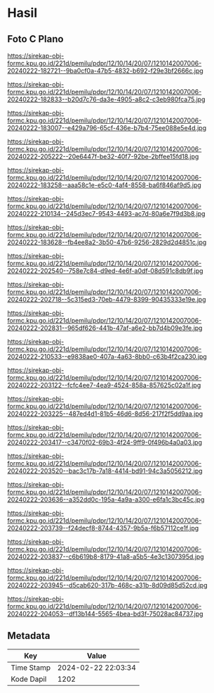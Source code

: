 # Hasil

## Foto C Plano

https://sirekap-obj-formc.kpu.go.id/221d/pemilu/pdpr/12/10/14/20/07/1210142007006-20240222-182721--9ba0cf0a-47b5-4832-b692-f29e3bf2666c.jpg

https://sirekap-obj-formc.kpu.go.id/221d/pemilu/pdpr/12/10/14/20/07/1210142007006-20240222-182833--b20d7c76-da3e-4905-a8c2-c3eb980fca75.jpg

https://sirekap-obj-formc.kpu.go.id/221d/pemilu/pdpr/12/10/14/20/07/1210142007006-20240222-183007--e429a796-65cf-436e-b7b4-75ee088e5e4d.jpg

https://sirekap-obj-formc.kpu.go.id/221d/pemilu/pdpr/12/10/14/20/07/1210142007006-20240222-205222--20e6447f-be32-40f7-92be-2bffee15fd18.jpg

https://sirekap-obj-formc.kpu.go.id/221d/pemilu/pdpr/12/10/14/20/07/1210142007006-20240222-183258--aaa58c1e-e5c0-4af4-8558-ba6f846af9d5.jpg

https://sirekap-obj-formc.kpu.go.id/221d/pemilu/pdpr/12/10/14/20/07/1210142007006-20240222-210134--245d3ec7-9543-4493-ac7d-80a6e7f9d3b8.jpg

https://sirekap-obj-formc.kpu.go.id/221d/pemilu/pdpr/12/10/14/20/07/1210142007006-20240222-183628--fb4ee8a2-3b50-47b6-9256-2829d2d4851c.jpg

https://sirekap-obj-formc.kpu.go.id/221d/pemilu/pdpr/12/10/14/20/07/1210142007006-20240222-202540--758e7c84-d9ed-4e6f-a0df-08d591c8db9f.jpg

https://sirekap-obj-formc.kpu.go.id/221d/pemilu/pdpr/12/10/14/20/07/1210142007006-20240222-202718--5c315ed3-70eb-4479-8399-90435333e19e.jpg

https://sirekap-obj-formc.kpu.go.id/221d/pemilu/pdpr/12/10/14/20/07/1210142007006-20240222-202831--965df626-441b-47af-a6e2-bb7d4b09e3fe.jpg

https://sirekap-obj-formc.kpu.go.id/221d/pemilu/pdpr/12/10/14/20/07/1210142007006-20240222-210533--e9838ae0-407a-4a63-8bb0-c63b4f2ca230.jpg

https://sirekap-obj-formc.kpu.go.id/221d/pemilu/pdpr/12/10/14/20/07/1210142007006-20240222-203122--fcfc4ee7-4ea9-4524-858a-857625c02a1f.jpg

https://sirekap-obj-formc.kpu.go.id/221d/pemilu/pdpr/12/10/14/20/07/1210142007006-20240222-203225--487ed4d1-81b5-46d6-8d56-217f2f5dd9aa.jpg

https://sirekap-obj-formc.kpu.go.id/221d/pemilu/pdpr/12/10/14/20/07/1210142007006-20240222-203417--c3470f02-69b3-4f24-9ff9-0f496b4a0a03.jpg

https://sirekap-obj-formc.kpu.go.id/221d/pemilu/pdpr/12/10/14/20/07/1210142007006-20240222-203520--bac3c17b-7a18-4414-bd91-94c3a5056212.jpg

https://sirekap-obj-formc.kpu.go.id/221d/pemilu/pdpr/12/10/14/20/07/1210142007006-20240222-203636--a352dd0c-195a-4a9a-a300-e6fa1c3bc45c.jpg

https://sirekap-obj-formc.kpu.go.id/221d/pemilu/pdpr/12/10/14/20/07/1210142007006-20240222-203739--f24decf8-8744-4357-9b5a-f6b57112ce1f.jpg

https://sirekap-obj-formc.kpu.go.id/221d/pemilu/pdpr/12/10/14/20/07/1210142007006-20240222-203837--c6b619b8-8179-41a8-a5b5-4e3c1307395d.jpg

https://sirekap-obj-formc.kpu.go.id/221d/pemilu/pdpr/12/10/14/20/07/1210142007006-20240222-203945--d5cab620-317b-468c-a31b-8d09d85d52cd.jpg

https://sirekap-obj-formc.kpu.go.id/221d/pemilu/pdpr/12/10/14/20/07/1210142007006-20240222-204053--df13b144-5565-4bea-bd3f-75028ac84737.jpg


## Metadata

| Key        | Value               |
| ---------- | ------------------- |
| Time Stamp | 2024-02-22 22:03:34 |
| Kode Dapil | 1202                |



